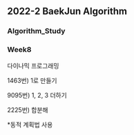 ## 2022-2 BaekJun Algorithm
### Algorithm_Study

### Week8
다이나믹 프로그래밍

1463번) 1로 만들기

9095번) 1, 2, 3 더하기

2225번) 합분해

*동적 계획법 사용
